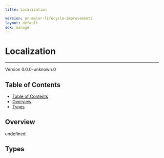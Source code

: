 ```yaml
---
title: Localization

version: pr-major-lifecycle-improvements
layout: default
sdk: manage
---
```


# Localization

---

Version 0.0.0-unknown.0

## Table of Contents

- [Table of Contents](#table-of-contents)
- [Overview](#overview)
- [Types](#types)

## Overview

undefined

## Types
